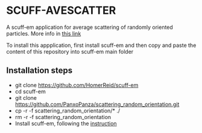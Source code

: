 # SCUFF-AVESCATTER
A scuff-em application for average scattering of randomly oriented particles. More info in [this link](https://arxiv.org/abs/2110.14799v3)

To install this appplication, first install scuff-em and then copy and paste the content of this repository into scuff-em main folder

## Installation steps
- git clone https://github.com/HomerReid/scuff-em
- cd scuff-em
- git clone https://github.com/PanxoPanza/scattering_random_orientation.git
- cp -r -f scattering_random_orientation/* ./
- rm -r -f scattering_random_orientation
- Install scuff-em, following the [instruction](http://homerreid.github.io/scuff-em-documentation/reference/Installing)
